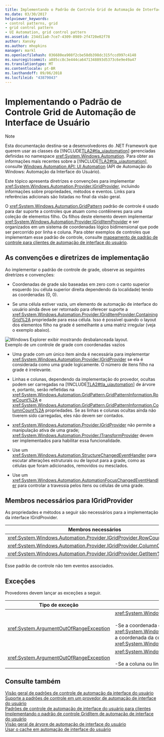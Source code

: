 ```yaml
---
title: Implementando o Padrão de Controle Grid de Automação de Interface de Usuário
ms.date: 03/30/2017
helpviewer_keywords:
- control patterns, grid
- grid control pattern
- UI Automation, grid control pattern
ms.assetid: 234d11a0-7ce7-4309-8989-2f4720e02f78
author: Xansky
ms.author: mhopkins
manager: markl
ms.openlocfilehash: 036680ea908f2cbe58db398dc315fccd997c4148
ms.sourcegitcommit: a885cc8c3e444ca6471348893d5373c6e9e49a47
ms.translationtype: MT
ms.contentlocale: pt-BR
ms.lasthandoff: 09/06/2018
ms.locfileid: "43879043"
---
```

# <a name="implementing-the-ui-automation-grid-control-pattern"></a>Implementando o Padrão de Controle Grid de Automação de Interface de Usuário
> [!NOTE]
>  Esta documentação destina-se a desenvolvedores do .NET Framework que querem usar as classes da [!INCLUDE[TLA2#tla_uiautomation](../../../includes/tla2sharptla-uiautomation-md.md)] gerenciadas definidas no namespace <xref:System.Windows.Automation>. Para obter as informações mais recentes sobre a [!INCLUDE[TLA2#tla_uiautomation](../../../includes/tla2sharptla-uiautomation-md.md)], consulte [Windows Automation API: UI Automation](https://go.microsoft.com/fwlink/?LinkID=156746) (API de Automação do Windows: Automação da Interface do Usuário).  
  
 Este tópico apresenta diretrizes e convenções para implementar <xref:System.Windows.Automation.Provider.IGridProvider>, incluindo informações sobre propriedades, métodos e eventos. Links para referências adicionais são listadas no final da visão geral.  
  
 O <xref:System.Windows.Automation.GridPattern> padrão de controle é usado para dar suporte a controles que atuam como contêineres para uma coleção de elementos filho. Os filhos deste elemento devem implementar <xref:System.Windows.Automation.Provider.IGridItemProvider> e ser organizados em um sistema de coordenadas lógico bidimensional que pode ser percorrido por linha e coluna. Para obter exemplos de controles que implementam esse padrão de controle, consulte [mapeamento de padrão de controle para clientes de automação de interface do usuário](../../../docs/framework/ui-automation/control-pattern-mapping-for-ui-automation-clients.md).  
  
<a name="Implementation_Guidelines_and_Conventions"></a>   
## <a name="implementation-guidelines-and-conventions"></a>As convenções e diretrizes de implementação  
 Ao implementar o padrão de controle de grade, observe as seguintes diretrizes e convenções:  
  
-   Coordenadas de grade são baseadas em zero com o canto superior esquerdo (ou célula superior direita dependendo da localidade) tendo as coordenadas (0, 0).  
  
-   Se uma célula estiver vazia, um elemento de automação de interface do usuário ainda deve ser retornado para oferecer suporte a <xref:System.Windows.Automation.Provider.IGridItemProvider.ContainingGrid%2A> propriedade para essa célula. Isso é possível quando o layout dos elementos filho na grade é semelhante a uma matriz irregular (veja o exemplo abaixo).  
  
 ![Windows Explorer exibir mostrando desbalanceada layout. ](../../../docs/framework/ui-automation/media/uia-gridpattern-ragged-array.PNG "UIA_GridPattern_Ragged_Array")  
Exemplo de um controle de grade com coordenadas vazios  
  
-   Uma grade com um único item ainda é necessária para implementar <xref:System.Windows.Automation.Provider.IGridProvider> se ela é considerada como uma grade logicamente. O número de itens filho na grade é irrelevante.  
  
-   Linhas e colunas, dependendo da implementação do provedor, ocultas podem ser carregadas na [!INCLUDE[TLA2#tla_uiautomation](../../../includes/tla2sharptla-uiautomation-md.md)] de árvore e, portanto, serão refletidas na <xref:System.Windows.Automation.GridPattern.GridPatternInformation.RowCount%2A> e <xref:System.Windows.Automation.GridPattern.GridPatternInformation.ColumnCount%2A> propriedades. Se as linhas e colunas ocultas ainda não tiverem sido carregadas, eles não devem ser contados.  
  
-   <xref:System.Windows.Automation.Provider.IGridProvider> não permite a manipulação ativa de uma grade; <xref:System.Windows.Automation.Provider.ITransformProvider> devem ser implementados para habilitar essa funcionalidade.  
  
-   Use um <xref:System.Windows.Automation.StructureChangedEventHandler> para escutar alterações estruturais ou de layout para a grade, como as células que foram adicionados, removidos ou mesclados.  
  
-   Use um <xref:System.Windows.Automation.AutomationFocusChangedEventHandler> para controlar a travessia pelos itens ou células de uma grade.  
  
<a name="Required_Members_for_IGridProvider"></a>   
## <a name="required-members-for-igridprovider"></a>Membros necessários para IGridProvider  
 As propriedades e métodos a seguir são necessários para a implementação da interface IGridProvider.  
  
|Membros necessários|Tipo|Observações|  
|----------------------|----------|-----------|  
|<xref:System.Windows.Automation.Provider.IGridProvider.RowCount%2A>|Propriedade|Nenhum|  
|<xref:System.Windows.Automation.Provider.IGridProvider.ColumnCount%2A>|Propriedade|Nenhum|  
|<xref:System.Windows.Automation.Provider.IGridProvider.GetItem%2A>|Método|Nenhum|  
  
 Esse padrão de controle não tem eventos associados.  
  
<a name="Exceptions"></a>   
## <a name="exceptions"></a>Exceções  
 Provedores devem lançar as exceções a seguir.  
  
|Tipo de exceção|Condição|  
|--------------------|---------------|  
|<xref:System.ArgumentOutOfRangeException>|<xref:System.Windows.Automation.Provider.IGridProvider.GetItem%2A><br /><br /> -Se a coordenada da linha solicitada é maior do que o <xref:System.Windows.Automation.Provider.IGridProvider.RowCount%2A> ou a coordenada da coluna é maior do que o <xref:System.Windows.Automation.Provider.IGridProvider.ColumnCount%2A>.|  
|<xref:System.ArgumentOutOfRangeException>|<xref:System.Windows.Automation.Provider.IGridProvider.GetItem%2A><br /><br /> -Se a coluna ou linha solicitada coordenadas é menor que zero.|  
  
## <a name="see-also"></a>Consulte também  
 [Visão geral de padrões de controle de automação da interface do usuário](../../../docs/framework/ui-automation/ui-automation-control-patterns-overview.md)  
 [Suporte a padrões de controle em um provedor de automação de interface do usuário](../../../docs/framework/ui-automation/support-control-patterns-in-a-ui-automation-provider.md)  
 [Padrões de controle de automação de interface do usuário para clientes](../../../docs/framework/ui-automation/ui-automation-control-patterns-for-clients.md)  
 [Implementando o padrão de controle GridItem de automação de interface do usuário](../../../docs/framework/ui-automation/implementing-the-ui-automation-griditem-control-pattern.md)  
 [Visão geral de árvore de automação de interface do usuário](../../../docs/framework/ui-automation/ui-automation-tree-overview.md)  
 [Usar o cache em automação de interface do usuário](../../../docs/framework/ui-automation/use-caching-in-ui-automation.md)
